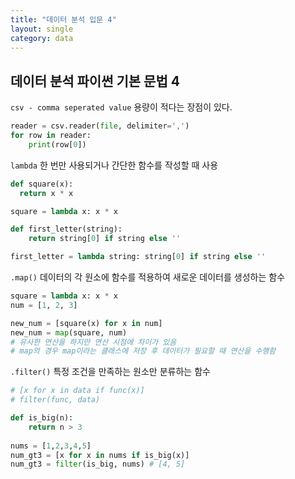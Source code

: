 ```yaml
---
title: "데이터 분석 입문 4"
layout: single
category: data
---
```



## 데이터 분석 파이썬 기본 문법 4

`csv - comma seperated value`
 용량이 적다는 장점이 있다.

```python
reader = csv.reader(file, delimiter=',')
for row in reader:
    print(row[0])
```

`lambda`
 한 번만 사용되거나 간단한 함수를 작성할 때 사용

```python
def square(x):
  return x * x

square = lambda x: x * x
```

```python
def first_letter(string):
    return string[0] if string else ''

first_letter = lambda string: string[0] if string else ''
```

`.map()`
 데이터의 각 원소에 함수를 적용하여 새로운 데이터를 생성하는 함수

```python
square = lambda x: x * x
num = [1, 2, 3]

new_num = [square(x) for x in num]
new_num = map(square, num)
# 유사한 연산을 하지만 연산 시점에 차이가 있음
# map의 경우 map이라는 클래스에 저장 후 데이터가 필요할 때 연산을 수행함
```

`.filter()`
 특정 조건을 만족하는 원소만 분류하는 함수

```python
# [x for x in data if func(x)]
# filter(func, data)

def is_big(n):
    return n > 3
    
nums = [1,2,3,4,5]
num_gt3 = [x for x in nums if is_big(x)]
num_gt3 = filter(is_big, nums) # [4, 5]
```

